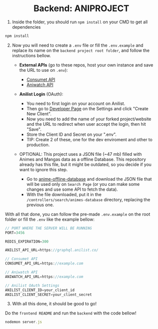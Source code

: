<h1 align="center">Backend: ANIPROJECT</h1>


1. Inside the folder, you should run `npm install` on your CMD to get all dependencies 

```javascript
npm install
```

2. Now you will need to create a `.env` file or fill the `.env.example` and replace its name on the `backend project root folder`, and follow the instructions bellow.

   - **External APIs** (go to these repos, host your own instance and save the URL to use on `.env`):
     - <a href='https://github.com/consumet/api.consumet.org' target="_blank" rel="noreferrer">Consumet API</a>
     - <a href='https://github.com/ghoshRitesh12/aniwatch-api' target="_blank" rel="noreferrer">Aniwatch API</a>
   - **Anilist Login** (OAuth):
     - You need to first login on your account on Anilist.
     - Then go to <a href='https://anilist.co/settings/developer'>Developer Page</a> on the Settings and click "Create New Client".
     - Now you need to add the name of your forked project/website and the URL to redirect when user accept the login, then hit "Save".
     - Store the Client ID and Secret on your ".env".
     - TIP: Create 2 of these, one for the dev enviroment and other to production.

   - OPTIONAL: This project uses a JSON file (~47 mb) filled with Animes and Mangas data as a offline Database. This repository already has this file, but it might be outdated, so you decide if you want to ignore this step.
     - Go to <a href='https://github.com/manami-project/anime-offline-database' target="_blank" rel="noreferrer">anime-offline-database</a> and download the JSON file that will be used only on `Search Page` (or you can make some changes and use some API to fetch the data).
     - With the file downloaded, put it in the `/controllers/search/animes-database` directory, replacing the previous one.

With all that done, you can follow the pre-made `.env.example` on the root folder or fill the `.env` like the example bellow:

```javascript
// PORT WHERE THE SERVER WILL BE RUNNING
PORT=3456

REDIS_EXPIRATION=300

ANILIST_API_URL=https://graphql.anilist.co/

// Consumet API
CONSUMET_API_URL=https://example.com

// Aniwatch API
ANIWATCH_API_URL=https://example.com

// Anilist OAuth Settings
ANILIST_CLIENT_ID=your_client_id
ANILIST_CLIENT_SECRET=your_client_secret
```

3. With all this done, it should be good to go! 

Do the ``frontend README`` and run the ``backend`` with the code bellow!


```javascript
nodemon server.js
```